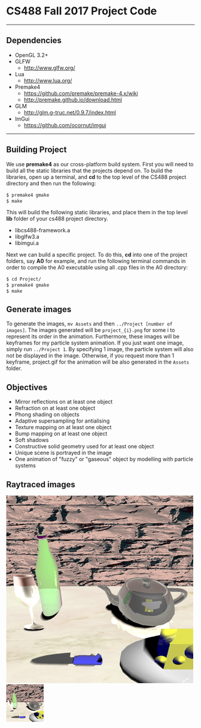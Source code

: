 # CS488 Fall 2017 Project Code

---

## Dependencies
* OpenGL 3.2+
* GLFW
    * http://www.glfw.org/
* Lua
    * http://www.lua.org/
* Premake4
    * https://github.com/premake/premake-4.x/wiki
    * http://premake.github.io/download.html
* GLM
    * http://glm.g-truc.net/0.9.7/index.html
* ImGui
    * https://github.com/ocornut/imgui


---

## Building Project
We use **premake4** as our cross-platform build system. First you will need to build all
the static libraries that the projects depend on. To build the libraries, open up a
terminal, and **cd** to the top level of the CS488 project directory and then run the
following:

    $ premake4 gmake
    $ make

This will build the following static libraries, and place them in the top level **lib**
folder of your cs488 project directory.
* libcs488-framework.a
* libglfw3.a
* libimgui.a

Next we can build a specific project.  To do this, **cd** into one of the project folders,
say **A0** for example, and run the following terminal commands in order to compile the A0 executable using all .cpp files in the A0 directory:

    $ cd Project/
    $ premake4 gmake
    $ make

## Generate images
To generate the images, `mv Assets` and then `../Project [number of images]`. The images generated will be `project_{i}.png` for some i to represent its order in the animation. Furthermore, these images will be keyframes for my particle system animation. If you just want one image, simply run `../Project 1`. By specifying 1 image, the particle system will also not be displayed in the image. Otherwise, if you request more than 1 keyframe, project.gif for the animation will be also generated in the `Assets` folder.

## Objectives
- Mirror reflections on at least one object
- Refraction on at least one object
- Phong shading on objects
- Adaptive supersampling for antialising
- Texture mapping on at least one object
- Bump mapping on at least one object
- Soft shadows
- Constructive solid geometry used for at least one object
- Unique scene is portrayed in the image
- One animation of "fuzzy" or "gaseous" object by modelling with particle systems

## Raytraced images
![image](Project/screenshot.png)
![gif](Project/Assets/project.gif)
